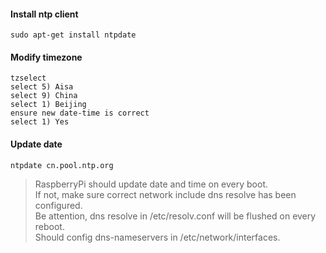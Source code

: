 #### Install ntp client

	sudo apt-get install ntpdate

#### Modify timezone

	tzselect
	select 5) Aisa
	select 9) China
	select 1) Beijing
	ensure new date-time is correct
	select 1) Yes

#### Update date

	ntpdate cn.pool.ntp.org

> RaspberryPi should update date and time on every boot.   
> If not, make sure correct network include dns resolve has been configured.  
> Be attention, dns resolve in /etc/resolv.conf will be flushed on every reboot.  
> Should config dns-nameservers in /etc/network/interfaces.  
